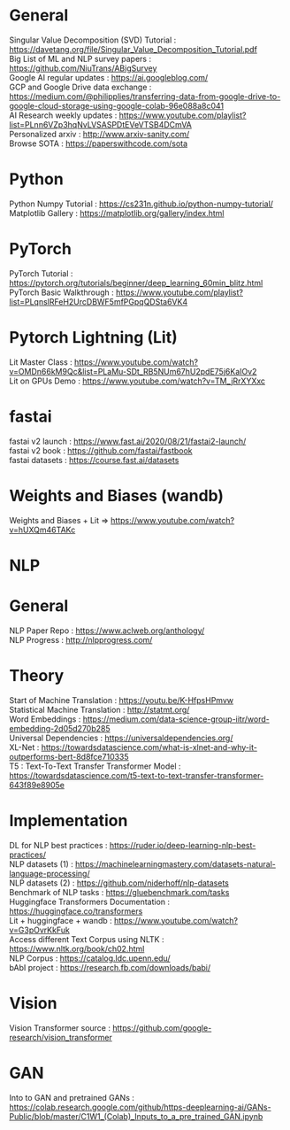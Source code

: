 # General
Singular Value Decomposition (SVD) Tutorial : https://davetang.org/file/Singular_Value_Decomposition_Tutorial.pdf <br/>
Big List of ML and NLP survey papers : https://github.com/NiuTrans/ABigSurvey <br/>
Google AI regular updates : https://ai.googleblog.com/ <br/>
GCP and Google Drive data exchange : https://medium.com/@philipplies/transferring-data-from-google-drive-to-google-cloud-storage-using-google-colab-96e088a8c041 <br/>
AI Research weekly updates : https://www.youtube.com/playlist?list=PLnn6VZp3hqNvLVSASPDtEVeVTSB4DCmVA <br/>
Personalized arxiv : http://www.arxiv-sanity.com/ <br/>
Browse SOTA : https://paperswithcode.com/sota <br/>

# Python
Python Numpy Tutorial : https://cs231n.github.io/python-numpy-tutorial/ <br/>
Matplotlib Gallery : https://matplotlib.org/gallery/index.html <br/>

# PyTorch
PyTorch Tutorial : https://pytorch.org/tutorials/beginner/deep_learning_60min_blitz.html <br/>
PyTorch Basic Walkthrough : https://www.youtube.com/playlist?list=PLqnslRFeH2UrcDBWF5mfPGpqQDSta6VK4 <br/>

# Pytorch Lightning (Lit)
Lit Master Class : https://www.youtube.com/watch?v=OMDn66kM9Qc&list=PLaMu-SDt_RB5NUm67hU2pdE75j6KaIOv2 <br/>
Lit on GPUs Demo : https://www.youtube.com/watch?v=TM_jRrXYXxc <br/>

# fastai
fastai v2 launch : https://www.fast.ai/2020/08/21/fastai2-launch/ <br/>
fastai v2 book : https://github.com/fastai/fastbook <br/>
fastai datasets : https://course.fast.ai/datasets <br/>

# Weights and Biases (wandb)
Weights and Biases + Lit => https://www.youtube.com/watch?v=hUXQm46TAKc <br/>

# NLP

# General
NLP Paper Repo : https://www.aclweb.org/anthology/ <br/>
NLP Progress : http://nlpprogress.com/ <br/>

# Theory
Start of Machine Translation : https://youtu.be/K-HfpsHPmvw <br/>
Statistical Machine Translation : http://statmt.org/ <br/>
Word Embeddings : https://medium.com/data-science-group-iitr/word-embedding-2d05d270b285 <br/>
Universal Dependencies : https://universaldependencies.org/ <br/>
XL-Net : https://towardsdatascience.com/what-is-xlnet-and-why-it-outperforms-bert-8d8fce710335 <br/>
T5 : Text-To-Text Transfer Transformer Model : https://towardsdatascience.com/t5-text-to-text-transfer-transformer-643f89e8905e <br/>

# Implementation
DL for NLP best practices : https://ruder.io/deep-learning-nlp-best-practices/ <br/>
NLP datasets (1) : https://machinelearningmastery.com/datasets-natural-language-processing/ <br/>
NLP datasets (2) : https://github.com/niderhoff/nlp-datasets <br/>
Benchmark of NLP tasks : https://gluebenchmark.com/tasks <br/>
Huggingface Transformers Documentation : https://huggingface.co/transformers <br/>
Lit + huggingface + wandb : https://www.youtube.com/watch?v=G3pOvrKkFuk <br/>
Access different Text Corpus using NLTK : https://www.nltk.org/book/ch02.html <br/>
NLP Corpus : https://catalog.ldc.upenn.edu/ <br/>
bAbI project : https://research.fb.com/downloads/babi/ <br/>

# Vision
Vision Transformer source : https://github.com/google-research/vision_transformer <br/>

# GAN
Into to GAN and pretrained GANs : https://colab.research.google.com/github/https-deeplearning-ai/GANs-Public/blob/master/C1W1_(Colab)_Inputs_to_a_pre_trained_GAN.ipynb <br/>
